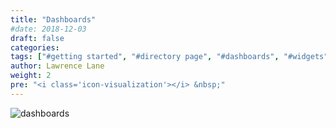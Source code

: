 ```yaml
---
title: "Dashboards"
#date: 2018-12-03
draft: false
categories:
tags: ["#getting started", "#directory page", "#dashboards", "#widgets"]
author: Lawrence Lane
weight: 2
pre: "<i class='icon-visualization'></i> &nbsp;"
---
```

![dashboards](/images/_index/dashboards.png)

